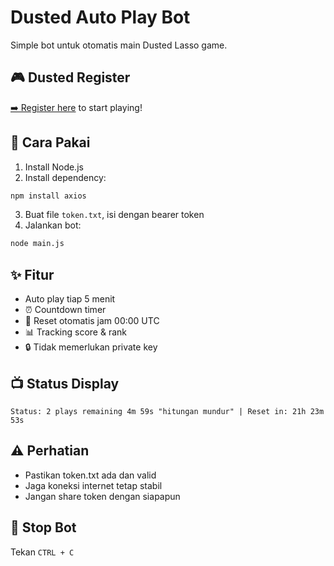 # Dusted Auto Play Bot
Simple bot untuk otomatis main Dusted Lasso game.

## 🎮 Dusted Register
[➡️ Register here](https://www.dusted.app/?referralCode=F69QT9HL) to start playing!

## 🚀 Cara Pakai
1. Install Node.js
2. Install dependency:
```bash
npm install axios
```
3. Buat file `token.txt`, isi dengan bearer token
4. Jalankan bot:
```bash
node main.js
```

## ✨ Fitur
- Auto play tiap 5 menit
- ⏰ Countdown timer
- 🔄 Reset otomatis jam 00:00 UTC
- 📊 Tracking score & rank
- 🔒 Tidak memerlukan private key

## 📺 Status Display
```
Status: 2 plays remaining 4m 59s "hitungan mundur" | Reset in: 21h 23m 53s
```

## ⚠️ Perhatian
- Pastikan token.txt ada dan valid
- Jaga koneksi internet tetap stabil
- Jangan share token dengan siapapun

## 🛑 Stop Bot
Tekan `CTRL + C`
